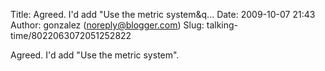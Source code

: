 Title: Agreed.  I&#39;d add &quot;Use the metric system&q...
Date: 2009-10-07 21:43
Author: gonzalez (noreply@blogger.com)
Slug: talking-time/8022063072051252822

Agreed. I'd add "Use the metric system".


